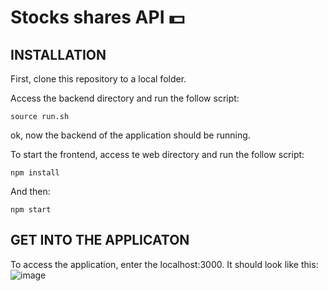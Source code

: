 # Stocks shares API :dollar:

## INSTALLATION
First, clone this repository to a local folder.

Access the backend directory and run the follow script:
```
source run.sh
```
ok, now the backend of the application should be running.

To start the frontend, access te web directory and run the follow script:
```
npm install
```

And then:
```
npm start
```

## GET INTO THE APPLICATON
To access the application, enter the localhost:3000.
It should look like this:
![image](https://user-images.githubusercontent.com/52433168/75366524-a2a42e80-589d-11ea-8fc2-c08c2883b4ee.png)
